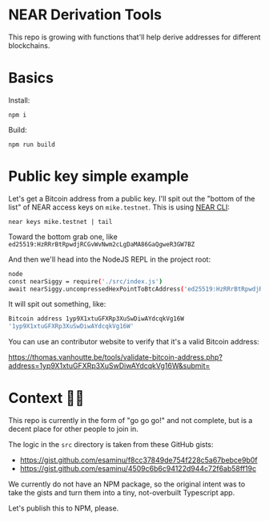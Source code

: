 # NEAR Derivation Tools

This repo is growing with functions that'll help derive addresses for different blockchains.

# Basics

Install:

    npm i

Build:

    npm run build

# Public key simple example 

Let's get a Bitcoin address from a public key. I'll spit out the "bottom of the list" of NEAR access keys on `mike.testnet`. This is using [NEAR CLI]():

    near keys mike.testnet | tail

Toward the bottom grab one, like `ed25519:HzRRrBtRpwdjRCGvWvNwm2cLgDaMA86GaQgweR3GW7BZ`

And then we'll head into the NodeJS REPL in the project root:

```sh
node
const nearSiggy = require('./src/index.js')
await nearSiggy.uncompressedHexPointToBtcAddress('ed25519:HzRRrBtRpwdjRCGvWvNwm2cLgDaMA86GaQgweR3GW7BZ')
```

It will spit out something, like:

```sh
Bitcoin address 1yp9X1xtuGFXRp3XuSwDiwAYdcqkVg16W
'1yp9X1xtuGFXRp3XuSwDiwAYdcqkVg16W'
```

You can use an contributor website to verify that it's a valid Bitcoin address:

https://thomas.vanhoutte.be/tools/validate-bitcoin-address.php?address=1yp9X1xtuGFXRp3XuSwDiwAYdcqkVg16W&submit=

# Context 🏃💨

This repo is currently in the form of "go go go!" and not complete, but is a decent place for other people to join in.

The logic in the `src` directory is taken from these GitHub gists:

- https://gist.github.com/esaminu/f8cc37849de754f228c5a67bebce9b0f
- https://gist.github.com/esaminu/4509c6b6c94122d944c72f6ab58ff19c

We currently do not have an NPM package, so the original intent was to take the gists and turn them into a tiny, not-overbuilt Typescript app.

Let's publish this to NPM, please.
